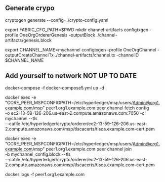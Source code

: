 ## Generate crypo

cryptogen generate --config=./crypto-config.yaml

export FABRIC_CFG_PATH=$PWD
mkdir channel-artifacts
configtxgen -profile OneOrgOrdererGenesis -outputBlock ./channel-artifacts/genesis.block

export CHANNEL_NAME=mychannel
configtxgen -profile OneOrgChannel -outputCreateChannelTx ./channel-artifacts/channel.tx -channelID $CHANNEL_NAME

## Add yourself to network NOT UP TO DATE

docker-compose -f docker-compose5.yml up -d

docker exec -e "CORE_PEER_MSPCONFIGPATH=/etc/hyperledger/msp/users/Admin@org1.example.com/msp" peer1.org1.example.com peer channel fetch config \
  -o ec2-13-59-126-206.us-east-2.compute.amazonaws.com:7050 -c mychannel --tls \
  --cafile /etc/hyperledger/crypto/orderer/ec2-13-59-126-206.us-east-2.compute.amazonaws.com/msp/tlscacerts/tlsca.example.com-cert.pem

docker exec -e "CORE_PEER_MSPCONFIGPATH=/etc/hyperledger/msp/users/Admin@org1.example.com/msp" peer1.org1.example.com peer channel join \
  -b mychannel_config.block --tls \
  --cafile /etc/hyperledger/crypto/orderer/ec2-13-59-126-206.us-east-2.compute.amazonaws.com/msp/tlscacerts/tlsca.example.com-cert.pem

docker logs -f peer1.org1.example.com
